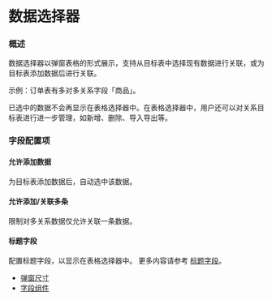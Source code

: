 # 数据选择器

### 概述

数据选择器以弹窗表格的形式展示，支持从目标表中选择现有数据进行关联，或为目标表添加数据后进行关联。

示例：订单表有多对多关系字段「商品」。

已选中的数据不会再显示在表格选择器中。在表格选择器中，用户还可以对关系目标表进行进一步管理，如新增、删除、导入导出等。

### 字段配置项

#### 允许添加数据
为目标表添加数据后，自动选中该数据。

#### 允许添加/关联多条
限制对多关系数据仅允许关联一条数据。

#### 标题字段
配置标题字段，以显示在表格选择器中。
更多内容请参考 [标题字段](../field-settings/title-field.md)。

- [弹窗尺寸](../../actions/action-settings/popup-size.md)
- [字段组件](../field-settings/field-component.md)